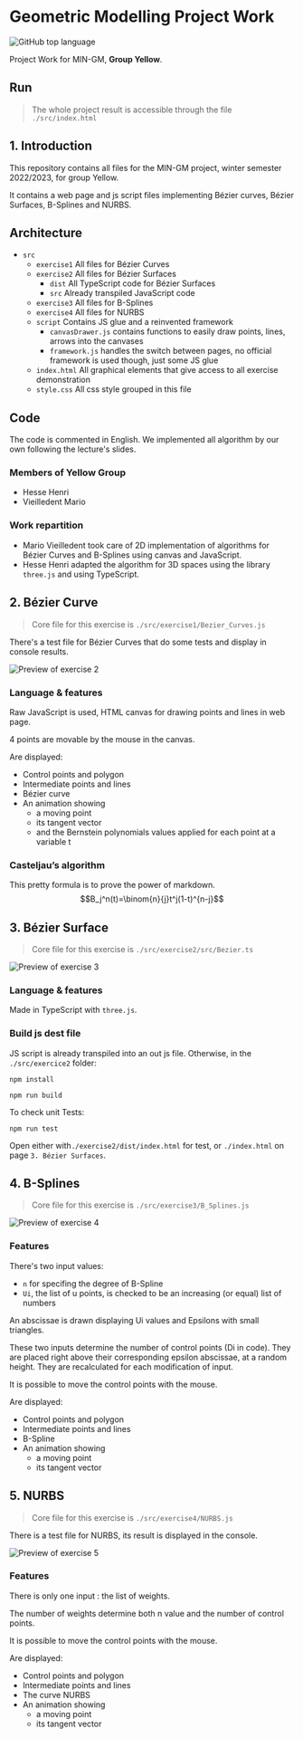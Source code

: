 # Geometric Modelling Project Work

![GitHub top language](https://img.shields.io/github/languages/top/MarioVieilledent/MIN-GM-Yellow)

Project Work for MIN-GM, **Group Yellow**.

## Run

> The whole project result is accessible through the file `./src/index.html`

## 1. Introduction

This repository contains all files for the MIN-GM project, winter semester 2022/2023, for group Yellow.

It contains a web page and js script files implementing Bézier curves, Bézier Surfaces, B-Splines and NURBS.

## Architecture

- `src`
    - `exercise1` All files for Bézier Curves
    - `exercise2` All files for Bézier Surfaces
        - `dist` All TypeScript code for Bézier Surfaces
        - `src` Already transpiled JavaScript code
    - `exercise3` All files for B-Splines
    - `exercise4` All files for NURBS
    - `script` Contains JS glue and a reinvented framework
        - `canvasDrawer.js` contains functions to easily draw points, lines, arrows into the canvases
        - `framework.js` handles the switch between pages, no official framework is used though, just some JS glue
    - `index.html` All graphical elements that give access to all exercise demonstration
    - `style.css` All css style grouped in this file

## Code

The code is commented in English. We implemented all algorithm by our own following the lecture's slides.

### Members of Yellow Group
- Hesse Henri
- Vieilledent Mario

### Work repartition

- Mario Vieilledent took care of 2D implementation of algorithms for Bézier Curves and B-Splines using canvas and JavaScript.
- Hesse Henri adapted the algorithm for 3D spaces using the library `three.js` and using TypeScript. 

## 2. Bézier Curve

> Core file for this exercise is `./src/exercise1/Bezier_Curves.js`

There's a test file for Bézier Curves that do some tests and display in console results.

![Preview of exercise 2](./src/assets/ex2-prev.png)

### Language & features

Raw JavaScript is used, HTML canvas for drawing points and lines in web page.

4 points are movable by the mouse in the canvas.

Are displayed:
- Control points and polygon
- Intermediate points and lines
- Bézier curve
- An animation showing
    - a moving point
    - its tangent vector
    - and the Bernstein polynomials values applied for each point at a variable t

### Casteljau’s algorithm

This pretty formula is to prove the power of markdown.
$$B_j^n(t)=\binom{n}{j}t^j(1-t)^{n-j}$$

## 3. Bézier Surface

> Core file for this exercise is `./src/exercise2/src/Bezier.ts`

![Preview of exercise 3](./src/assets/ex3-prev.png)

### Language & features

Made in TypeScript with `three.js`.

### Build js dest file

JS script is already transpiled into an out js file. Otherwise, in the `./src/exercice2` folder:

`npm install`

`npm run build`

To check unit Tests:

`npm run test`

Open either with`./exercise2/dist/index.html` for test, or `./index.html` on page `3. Bézier Surfaces`.

## 4. B-Splines

> Core file for this exercise is `./src/exercise3/B_Splines.js`

![Preview of exercise 4](./src/assets/ex4-prev.png)

### Features

There's two input values:
- `n` for specifing the degree of B-Spline
- `Ui`, the list of u points, is checked to be an increasing (or equal) list of numbers

An abscissae is drawn displaying Ui values and Epsilons with small triangles.

These two inputs determine the number of control points (Di in code). They are placed right above their corresponding epsilon abscissae, at a random height. They are recalculated for each modification of input.

It is possible to move the control points with the mouse.

Are displayed:
- Control points and polygon
- Intermediate points and lines
- B-Spline
- An animation showing
    - a moving point
    - its tangent vector

## 5. NURBS

> Core file for this exercise is `./src/exercise4/NURBS.js`

There is a test file for NURBS, its result is displayed in the console.

![Preview of exercise 5](./src/assets/ex5-prev.png)

### Features

There is only one input : the list of weights.

The number of weights determine both n value and the number of control points.

It is possible to move the control points with the mouse.

Are displayed:
- Control points and polygon
- Intermediate points and lines
- The curve NURBS
- An animation showing
    - a moving point
    - its tangent vector
